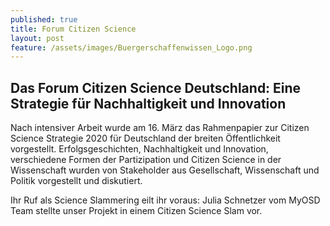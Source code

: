 ```yaml
---
published: true
title: Forum Citizen Science
layout: post
feature: /assets/images/Buergerschaffenwissen_Logo.png
---
```


## Das Forum Citizen Science Deutschland: Eine Strategie für Nachhaltigkeit und Innovation



Nach intensiver Arbeit wurde am 16. März das Rahmenpapier zur Citizen Science Strategie 2020 für Deutschland der breiten Öffentlichkeit vorgestellt. Erfolgsgeschichten, Nachhaltigkeit und Innovation, verschiedene Formen der Partizipation und Citizen Science in der Wissenschaft wurden von Stakeholder aus Gesellschaft, Wissenschaft und Politik vorgestellt und diskutiert.

Ihr Ruf als Science Slammering eilt ihr voraus: Julia Schnetzer vom MyOSD Team stellte unser Projekt in einem Citizen Science Slam vor.

